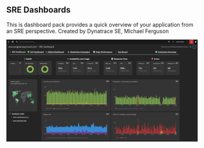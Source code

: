 ## SRE Dashboards
This is dashboard pack provides a quick overview of your application from an SRE perspective. Created by Dynatrace SE, Michael Ferguson

![](images/sre.png)